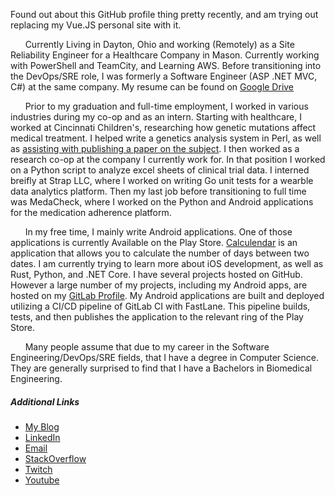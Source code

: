 Found out about this GitHub profile thing pretty recently, and am trying out replacing my Vue.JS personal site with it. 

&nbsp;&nbsp;&nbsp;&nbsp;&nbsp;&nbsp;Currently Living in Dayton, Ohio and working (Remotely) as a Site Reliability Engineer for a Healthcare Company in Mason. Currently working with PowerShell and TeamCity, and Learning AWS. Before transitioning into the DevOps/SRE role, I was formerly a Software Engineer (ASP .NET MVC, C#) at the same company. My resume can be found on [Google Drive](https://drive.google.com/open?id=1SzQw_9FmnZ_4mQ8AgT9UX7e4CGwc9_7mmHsJlqcZcPU)

&nbsp;&nbsp;&nbsp;&nbsp;&nbsp;&nbsp;Prior to my graduation and full-time employment, I worked in various industries during my co-op and as an intern. Starting with healthcare, I worked at Cincinnati Children's, researching how genetic mutations affect medical treatment. I helped write a genetics analysis system in Perl, as well as [assisting with publishing a paper on the subject](https://www.ncbi.nlm.nih.gov/pmc/articles/PMC4119178/). I then worked as a research co-op at the company I currently work for. In that position I worked on a Python script to analyze excel sheets of clinical trial data. I interned breifly at Strap LLC, where I worked on writing Go unit tests for a wearble data analytics platform. Then my last job before transitioning to full time was MedaCheck, where I worked on the Python and Android applications for the medication adherence platform. 

&nbsp;&nbsp;&nbsp;&nbsp;&nbsp;&nbsp;In my free time, I mainly write Android applications. One of those applications is currently Available on the Play Store. [Calculendar](https://play.google.com/store/apps/details?id=com.kennethfechter.calculendar) is an application that allows you to calculate the number of days between two dates. I am currently trying to learn more about iOS development, as well as Rust, Python, and .NET Core. I have several projects hosted on GitHub. However a large number of my projects, including my Android apps, are hosted on my [GitLab Profile](https://gitlab.com/kenneth.fechter). My Android applications are built and deployed utilizing a CI/CD pipeline of GitLab CI with FastLane. This pipeline builds, tests, and then publishes the application to the relevant ring of the Play Store.

&nbsp;&nbsp;&nbsp;&nbsp;&nbsp;&nbsp;Many people assume that due to my career in the Software Engineering/DevOps/SRE fields, that I have a degree in Computer Science. They are generally surprised to find that I have a Bachelors in Biomedical Engineering. <!-- Maybe more stuff here? -->

##### Additional Links

* [My Blog](https://medium.com/@kenneth.fechter)
* [LinkedIn](https://www.linkedin.com/in/kafechter)
* [Email](mailto:kenneth.fechter@gmail.com)
* [StackOverflow](https://stackoverflow.com/users/3500033/fullmetal99012)
* [Twitch](https://www.twitch.tv/fullmetal99012)
* [Youtube](https://www.youtube.com/c/KennethFechter)